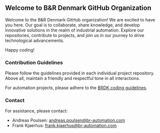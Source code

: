 ## Welcome to B&R Denmark GitHub Organization

Welcome to the B&R Denmark GitHub organization! We are excited to have you here. Our goal is to collaborate, share knowledge, and develop innovative solutions in the realm of industrial automation. Explore our repositories, contribute to projects, and join us in our journey to drive technological advancements.

Happy coding!

### Contribution Guidelines
Please follow the guidelines provided in each individual project repository. Above all, maintain a friendly and respectful tone in all interactions.

For automation projects, please adhere to the [BRDK coding guidelines](https://github.com/BRDK-GitHub/.github/blob/main/profile/docs/BRDK_Coding_Guidelines_External.pdf).

### Contact
For assistance, please contact:

- Andreas Poulsen: andreas.poulsen@br-automation.com
- Frank Kjaerhus: frank.kjaerhus@br-automation.com
